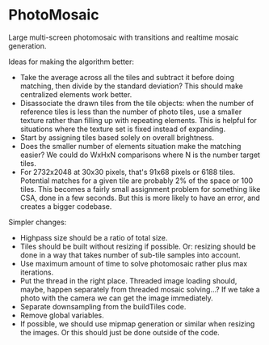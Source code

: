 # PhotoMosaic

Large multi-screen photomosaic with transitions and realtime mosaic generation.

Ideas for making the algorithm better:

- Take the average across all the tiles and subtract it before doing matching, then divide by the standard deviation? This should make centralized elements work better.
- Disassociate the drawn tiles from the tile objects: when the number of reference tiles is less than the number of photo tiles, use a smaller texture rather than filling up with repeating elements. This is helpful for situations where the texture set is fixed instead of expanding.
- Start by assigning tiles based solely on overall brightness.
- Does the smaller number of elements situation make the matching easier? We could do WxHxN comparisons where N is the number target tiles.
- For 2732x2048 at 30x30 pixels, that's 91x68 pixels or 6188 tiles. Potential matches for a given tile are probably 2% of the space or 100 tiles. This becomes a fairly small assignment problem for something like CSA, done in a few seconds. But this is more likely to have an error, and creates a bigger codebase.

Simpler changes:

- Highpass size should be a ratio of total size.
- Tiles should be built without resizing if possible. Or: resizing should be done in a way that takes number of sub-tile samples into account.
- Use maximum amount of time to solve photomosaic rather plus max iterations.
- Put the thread in the right place. Threaded image loading should, maybe, happen separately from threaded mosaic solving...? If we take a photo with the camera we can get the image immediately.
- Separate downsampling from the buildTiles code.
- Remove global variables.
- If possible, we should use mipmap generation or similar when resizing the images. Or this should just be done outside of the code.